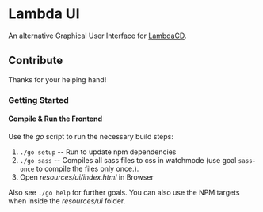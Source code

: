 Lambda UI
==========
An alternative Graphical User Interface for [LambdaCD](https://github.com/flosell/lambdacd).

## Contribute

Thanks for your helping hand!

### Getting Started

#### Compile & Run the Frontend
Use the _go_ script to run the necessary build steps:

1. `./go setup` -- Run to update npm dependencies
2. `./go sass` -- Compiles all sass files to css in watchmode (use goal `sass-once` to compile the files only once.).
3. Open _resources/ui/index.html_ in Browser

Also see `./go help` for further goals.
You can also use the NPM targets when inside the _resources/ui_ folder.
